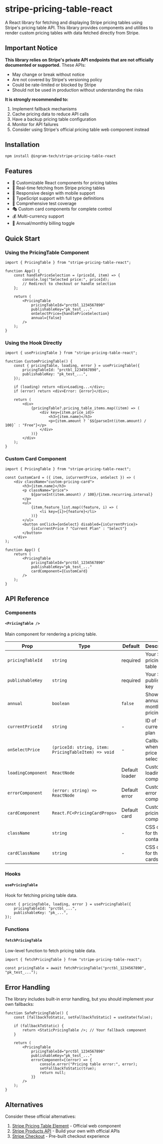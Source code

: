 # stripe-pricing-table-react

A React library for fetching and displaying Stripe pricing tables using Stripe's pricing table API. This library provides components and utilities to render custom pricing tables with data fetched directly from Stripe.

## Important Notice

**This library relies on Stripe's private API endpoints that are not officially documented or supported.** These APIs:

- May change or break without notice
- Are not covered by Stripe's versioning policy
- Could be rate-limited or blocked by Stripe
- Should not be used in production without understanding the risks

**It is strongly recommended to:**

1. Implement fallback mechanisms
2. Cache pricing data to reduce API calls
3. Have a backup pricing table configuration
4. Monitor for API failures
5. Consider using Stripe's official pricing table web component instead

## Installation

```bash
npm install @ingram-tech/stripe-pricing-table-react
```

## Features

- 🎨 Customizable React components for pricing tables
- 🔄 Real-time fetching from Stripe pricing tables
- 📱 Responsive design with mobile support
- 🎯 TypeScript support with full type definitions
- 🧪 Comprehensive test coverage
- 🎭 Custom card components for complete control
- 💰 Multi-currency support
- 🔄 Annual/monthly billing toggle

## Quick Start

### Using the PricingTable Component

```tsx
import { PricingTable } from "stripe-pricing-table-react";

function App() {
	const handlePriceSelection = (priceId, item) => {
		console.log("Selected price:", priceId);
		// Redirect to checkout or handle selection
	};

	return (
		<PricingTable
			pricingTableId="prctbl_1234567890"
			publishableKey="pk_test_..."
			onSelectPrice={handlePriceSelection}
			annual={false}
		/>
	);
}
```

### Using the Hook Directly

```tsx
import { usePricingTable } from "stripe-pricing-table-react";

function CustomPricingTable() {
	const { pricingTable, loading, error } = usePricingTable({
		pricingTableId: "prctbl_1234567890",
		publishableKey: "pk_test_...",
	});

	if (loading) return <div>Loading...</div>;
	if (error) return <div>Error: {error}</div>;

	return (
		<div>
			{pricingTable?.pricing_table_items.map((item) => (
				<div key={item.price_id}>
					<h3>{item.name}</h3>
					<p>{item.amount ? `$${parseInt(item.amount) / 100}` : "Free"}</p>
				</div>
			))}
		</div>
	);
}
```

### Custom Card Component

```tsx
import { PricingTable } from "stripe-pricing-table-react";

const CustomCard = ({ item, isCurrentPrice, onSelect }) => (
	<div className="custom-pricing-card">
		<h3>{item.name}</h3>
		<p className="price">
			${parseInt(item.amount) / 100}/{item.recurring.interval}
		</p>
		<ul>
			{item.feature_list.map((feature, i) => (
				<li key={i}>{feature}</li>
			))}
		</ul>
		<button onClick={onSelect} disabled={isCurrentPrice}>
			{isCurrentPrice ? "Current Plan" : "Select"}
		</button>
	</div>
);

function App() {
	return (
		<PricingTable
			pricingTableId="prctbl_1234567890"
			publishableKey="pk_test_..."
			cardComponent={CustomCard}
		/>
	);
}
```

## API Reference

### Components

#### `<PricingTable />`

Main component for rendering a pricing table.

| Prop               | Type                                                | Default        | Description                       |
| ------------------ | --------------------------------------------------- | -------------- | --------------------------------- |
| `pricingTableId`   | `string`                                            | required       | Your Stripe pricing table ID      |
| `publishableKey`   | `string`                                            | required       | Your Stripe publishable key       |
| `annual`           | `boolean`                                           | `false`        | Show annual or monthly pricing    |
| `currentPriceId`   | `string`                                            | -              | ID of the current plan            |
| `onSelectPrice`    | `(priceId: string, item: PricingTableItem) => void` | -              | Callback when a price is selected |
| `loadingComponent` | `ReactNode`                                         | Default loader | Custom loading component          |
| `errorComponent`   | `(error: string) => ReactNode`                      | Default error  | Custom error component            |
| `cardComponent`    | `React.FC<PricingCardProps>`                        | Default card   | Custom pricing card component     |
| `className`        | `string`                                            | -              | CSS class for the container       |
| `cardClassName`    | `string`                                            | -              | CSS class for the cards grid      |

### Hooks

#### `usePricingTable`

Hook for fetching pricing table data.

```tsx
const { pricingTable, loading, error } = usePricingTable({
	pricingTableId: "prctbl_...",
	publishableKey: "pk_...",
});
```

### Functions

#### `fetchPricingTable`

Low-level function to fetch pricing table data.

```tsx
import { fetchPricingTable } from "stripe-pricing-table-react";

const pricingTable = await fetchPricingTable("prctbl_1234567890", "pk_test_...");
```

## Error Handling

The library includes built-in error handling, but you should implement your own fallbacks:

```tsx
function SafePricingTable() {
	const [fallbackToStatic, setFallbackToStatic] = useState(false);

	if (fallbackToStatic) {
		return <StaticPricingTable />; // Your fallback component
	}

	return (
		<PricingTable
			pricingTableId="prctbl_1234567890"
			publishableKey="pk_test_..."
			errorComponent={(error) => {
				console.error("Pricing table error:", error);
				setFallbackToStatic(true);
				return null;
			}}
		/>
	);
}
```

## Alternatives

Consider these official alternatives:

1. [Stripe Pricing Table Element](https://stripe.com/docs/payments/checkout/pricing-table) - Official web component
2. [Stripe Products API](https://stripe.com/docs/api/products) - Build your own with official APIs
3. [Stripe Checkout](https://stripe.com/docs/payments/checkout) - Pre-built checkout experience
